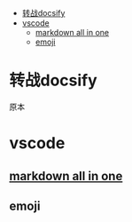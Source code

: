 
- [转战docsify](#转战docsify)
- [vscode](#vscode)
  - [markdown all in one](#markdown-all-in-one)
  - [emoji](#emoji)


# 转战docsify

原本



# vscode 

## [markdown all in one](https://marketplace.visualstudio.com/items?itemName=yzhang.markdown-all-in-one)

## emoji
